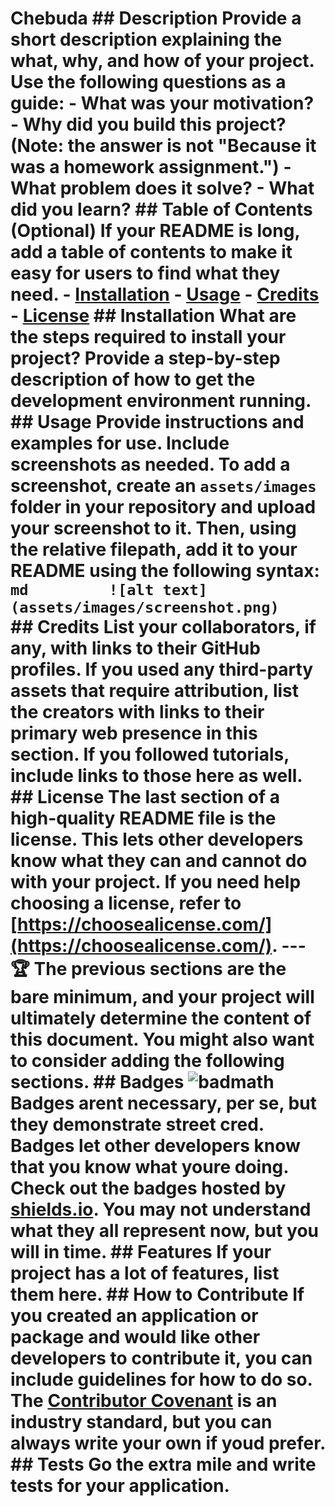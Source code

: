 # Chebuda     ## Description     Provide a short description explaining the what, why, and how of your project. Use the following questions as a guide:     - What was your motivation?     - Why did you build this project? (Note: the answer is not "Because it was a homework assignment.")     - What problem does it solve?     - What did you learn?     ## Table of Contents (Optional)     If your README is long, add a table of contents to make it easy for users to find what they need.     - [Installation](#installation)    - [Usage](#usage)     - [Credits](#credits)     - [License](#license)     ## Installation     What are the steps required to install your project? Provide a step-by-step description of how to get the development environment running.     ## Usage     Provide instructions and examples for use. Include screenshots as needed.     To add a screenshot, create an `assets/images` folder in your repository and upload your screenshot to it. Then, using the relative filepath, add it to your README using the following syntax:         ```md         ![alt text](assets/images/screenshot.png)         ```     ## Credits     List your collaborators, if any, with links to their GitHub profiles.     If you used any third-party assets that require attribution, list the creators with links to their primary web presence in this section.     If you followed tutorials, include links to those here as well.     ## License     The last section of a high-quality README file is the license. This lets other developers know what they can and cannot do with your project. If you need help choosing a license, refer to [https://choosealicense.com/](https://choosealicense.com/).     ---     🏆 The previous sections are the bare minimum, and your project will ultimately determine the content of this document. You might also want to consider adding the following sections.     ## Badges     ![badmath](https://img.shields.io/github/languages/top/nielsenjared/badmath)     Badges arent necessary, per se, but they demonstrate street cred. Badges let other developers know that you know what youre doing. Check out the badges hosted by [shields.io](https://shields.io/). You may not understand what they all represent now, but you will in time.     ## Features     If your project has a lot of features, list them here.     ## How to Contribute     If you created an application or package and would like other developers to contribute it, you can include guidelines for how to do so. The [Contributor Covenant](https://www.contributor-covenant.org/) is an industry standard, but you can always write your own if youd prefer.     ## Tests     Go the extra mile and write tests for your application. 